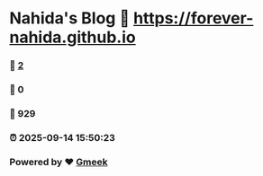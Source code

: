 # Nahida's Blog :link: https://forever-nahida.github.io 
### :page_facing_up: [2](https://forever-nahida.github.io/tag.html) 
### :speech_balloon: 0 
### :hibiscus: 929 
### :alarm_clock: 2025-09-14 15:50:23 
### Powered by :heart: [Gmeek](https://github.com/Meekdai/Gmeek)
